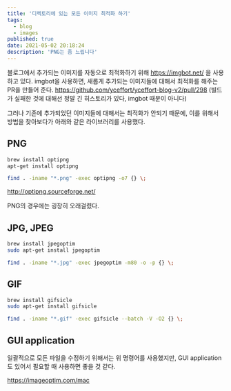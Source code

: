 ```yaml
---
title: '디렉토리에 있는 모든 이미지 최적화 하기'
tags:
  - blog
  - images
published: true
date: 2021-05-02 20:18:24
description: 'PNG는 좀 느립니다'
---
```


블로그에서 추가되는 이미지를 자동으로 최적화하기 위해 https://imgbot.net/ 을 사용하고 있다. imgbot을 사용하면, 새롭게 추가되는 이미지들에 대해서 최적화를 해주는 PR을 만들어 준다. https://github.com/yceffort/yceffort-blog-v2/pull/298 (빌드가 실패한 것에 대해선 정말 긴 히스토리가 있다, imgbot 때문이 아니다)

그러나 기존에 추가되었던 이미지들에 대해서는 최적화가 안되기 때문에, 이를 위해서 방법을 찾아보다가 아래와 같은 라이브러리를 사용했다.

## PNG

```bash
brew install optipng
apt-get install optipng
```

```bash
find . -iname "*.png" -exec optipng -o7 {} \;
```

http://optipng.sourceforge.net/

PNG의 경우에는 굉장히 오래걸렸다.

## JPG, JPEG

```bash
brew install jpegoptim
sudo apt-get install jpegoptim
```

```bash
find . -iname "*.jpg" -exec jpegoptim -m80 -o -p {} \;
```

## GIF

```bash
brew install gifsicle
sudo apt-get install gifsicle
```

```bash
find . -iname "*.gif" -exec gifsicle --batch -V -O2 {} \;
```

## GUI application

일괄적으로 모든 파일을 수정하기 위해서는 위 명령어를 사용했지만, GUI application도 있어서 필요할 때 사용하면 좋을 것 같다.

https://imageoptim.com/mac
